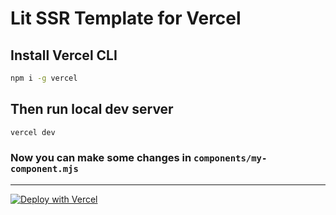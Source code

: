 # Lit SSR Template for Vercel

## Install Vercel CLI

```bash
npm i -g vercel
```

## Then run local dev server

```bash
vercel dev
```

### Now you can make some changes in `components/my-component.mjs`

---

[![Deploy with Vercel](https://vercel.com/button)](https://vercel.com/new/clone?repository-url=https%3A%2F%2Fgithub.com%2FPonomareVlad%2Flit-ssr-vercel&project-name=lit-ssr&repo-name=lit-ssr)
